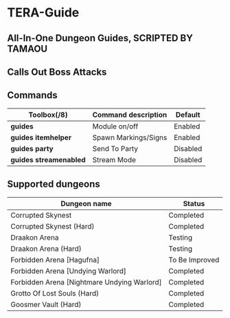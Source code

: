 
TERA-Guide
======

All-In-One Dungeon Guides, SCRIPTED BY TAMAOU
------
Calls Out Boss Attacks
-----
## Commands
Toolbox(/8) | Command description | Default
--- | --- | ---
**guides** | Module on/off	|	Enabled
**guides itemhelper**	|	Spawn Markings/Signs	|	Enabled
**guides party**	|	Send To Party	|	Disabled
**guides streamenabled**	|	Stream Mode	|	Disabled

## Supported dungeons
Dungeon name | Status
--- | ---
Corrupted Skynest | Completed
Corrupted Skynest (Hard) | Completed
Draakon Arena | Testing
Draakon Arena (Hard) | Testing
Forbidden Arena [Hagufna] | To Be Improved
Forbidden Arena [Undying Warlord] | Completed
Forbidden Arena [Nightmare Undying Warlord]| Completed
Grotto Of Lost Souls (Hard)	|	Completed
Goosmer Vault (Hard)	|	Completed

